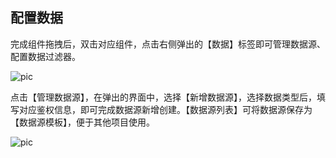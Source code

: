 ##  配置数据
完成组件拖拽后，双击对应组件，点击右侧弹出的【数据】标签即可管理数据源、配置数据过滤器。

![pic](/images/view/8.png)

点击【管理数据源】，在弹出的界面中，选择【新增数据源】，选择数据类型后，填写对应鉴权信息，即可完成数据源新增创建。【数据源列表】可将数据源保存为【数据源模板】，便于其他项目使用。

![pic](/images/view/9.png)
